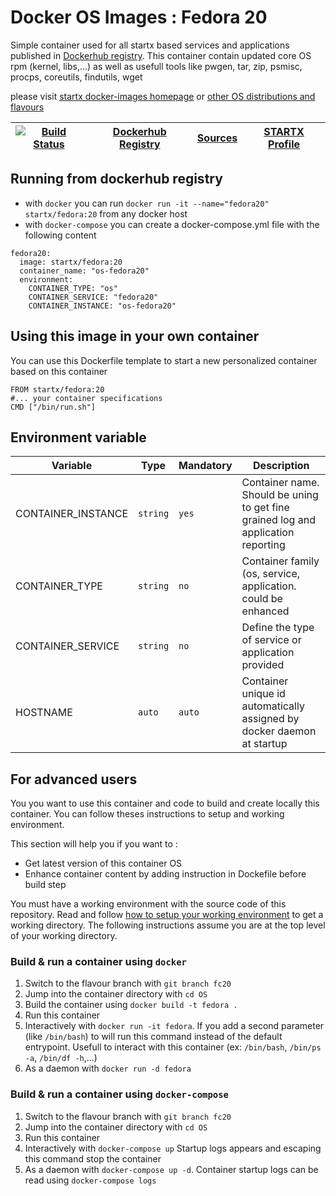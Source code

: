 # Docker OS Images : Fedora 20

Simple container used for all startx based services and applications published in [Dockerhub registry](https://github.com/startxfr/docker-images). 
This container contain updated core OS rpm (kernel, libs,...) as well as usefull tools like pwgen, tar, zip, psmisc, procps, coreutils, findutils, wget

please visit [startx docker-images homepage](https://github.com/startxfr/docker-images/)
or [other OS distributions and flavours](https://github.com/startxfr/docker-images/OS#container-flavours)

| [![Build Status](https://travis-ci.org/startxfr/docker-images.svg)](https://travis-ci.org/startxfr/docker-images) | [Dockerhub Registry](https://hub.docker.com/r/startx/fedora) | [Sources](https://github.com/startxfr/docker-images/OS/)             | [STARTX Profile](https://github.com/startxfr) | 
|-------------------------------------------------------------------------------------------------------------------|--------------------------------------------------------------|----------------------------------------------------------------------|-----------------------------------------------|

## Running from dockerhub registry

* with `docker` you can run `docker run -it --name="fedora20" startx/fedora:20` from any docker host
* with `docker-compose` you can create a docker-compose.yml file with the following content
```
fedora20:
  image: startx/fedora:20
  container_name: "os-fedora20"
  environment:
    CONTAINER_TYPE: "os"
    CONTAINER_SERVICE: "fedora20"
    CONTAINER_INSTANCE: "os-fedora20"
```

## Using this image in your own container

You can use this Dockerfile template to start a new personalized container based on this container
 ```
FROM startx/fedora:20
#... your container specifications
CMD ["/bin/run.sh"]
```

## Environment variable

| Variable                  | Type     | Mandatory | Description                                                              |
|---------------------------|----------|-----------|--------------------------------------------------------------------------|
| CONTAINER_INSTANCE        | `string` | `yes`     | Container name. Should be uning to get fine grained log and application reporting
| CONTAINER_TYPE            | `string` | `no`      | Container family (os, service, application. could be enhanced 
| CONTAINER_SERVICE         | `string` | `no`      | Define the type of service or application provided
| HOSTNAME                  | `auto`   | `auto`    | Container unique id automatically assigned by docker daemon at startup


## For advanced users

You you want to use this container and code to build and create locally this container. You can follow theses instructions to setup and working environment.

This section will help you if you want to :
* Get latest version of this container OS
* Enhance container content by adding instruction in Dockefile before build step

You must have a working environment with the source code of this repository. Read and follow [how to setup your working environment](https://github.com/startxfr/docker-images#setup-your-working-environment-mandatory) to get a working directory. The following instructions assume you are at the top level of your working directory.

### Build & run a container using `docker`

1. Switch to the flavour branch with `git branch fc20`
2. Jump into the container directory with `cd OS`
3. Build the container using `docker build -t fedora .`
4. Run this container 
  1. Interactively with `docker run -it fedora`. If you add a second parameter (like `/bin/bash`) to will run this command instead of the default entrypoint. Usefull to interact with this container (ex: `/bin/bash`, `/bin/ps -a`, `/bin/df -h`,...) 
  2. As a daemon with `docker run -d fedora`


### Build & run a container using `docker-compose`

1. Switch to the flavour branch with `git branch fc20`
2. Jump into the container directory with `cd OS`
3. Run this container 
  1. Interactively with `docker-compose up` Startup logs appears and escaping this command stop the container
  2. As a daemon with `docker-compose up -d`. Container startup logs can be read using `docker-compose logs`

